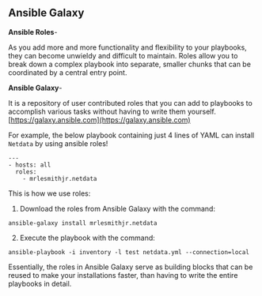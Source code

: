 ## Ansible Galaxy


**Ansible Roles**-

As you add more and more functionality and flexibility to your playbooks, they can become unwieldy and difficult to maintain. Roles allow you to break down a complex playbook into separate, smaller chunks that can be coordinated by a central entry point. 

**Ansible Galaxy**-

It is a repository of user contributed roles that you can add to playbooks to accomplish various tasks without having to write them yourself.
[https://galaxy.ansible.com](https://galaxy.ansible.com)


For example, the below playbook containing just 4 lines of YAML can install `Netdata` by using ansible roles!

```code
---
- hosts: all
  roles:
    - mrlesmithjr.netdata
  ```
  
  This is how we use roles:
  
  1. Download the roles from Ansible Galaxy with the command:
  
    ansible-galaxy install mrlesmithjr.netdata
  
  2. Execute the playbook with the command:
  
  `ansible-playbook -i inventory -l test netdata.yml --connection=local`
  
  Essentially, the roles in Ansible Galaxy serve as building blocks that can be reused to make your installations faster, than having to write the entire playbooks in detail.
